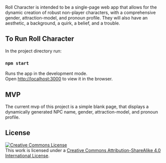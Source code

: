 Roll Character is intended to be a single-page web app that allows for the
dynamic creation of robust non-player characters, with a comprehensive
gender, attraction-model, and pronoun profile. They will also have an aesthetic,
a background, a quirk, a belief, and a trouble.


## To Run Roll Character

In the project directory run:

### `npm start`

Runs the app in the development mode.<br />
Open [http://localhost:3000](http://localhost:3000) to view it in the browser.

## MVP
The current mvp of this project is a simple blank page, that displays a
dynamically generated NPC name, gender, attraction-model, and pronoun profile.

## License

<a rel="license" href="http://creativecommons.org/licenses/by-sa/4.0/"><img alt="Creative Commons License" style="border-width:0" src="https://i.creativecommons.org/l/by-sa/4.0/88x31.png" /></a><br />This work is licensed under a <a rel="license" href="http://creativecommons.org/licenses/by-sa/4.0/">Creative Commons Attribution-ShareAlike 4.0 International License</a>.
